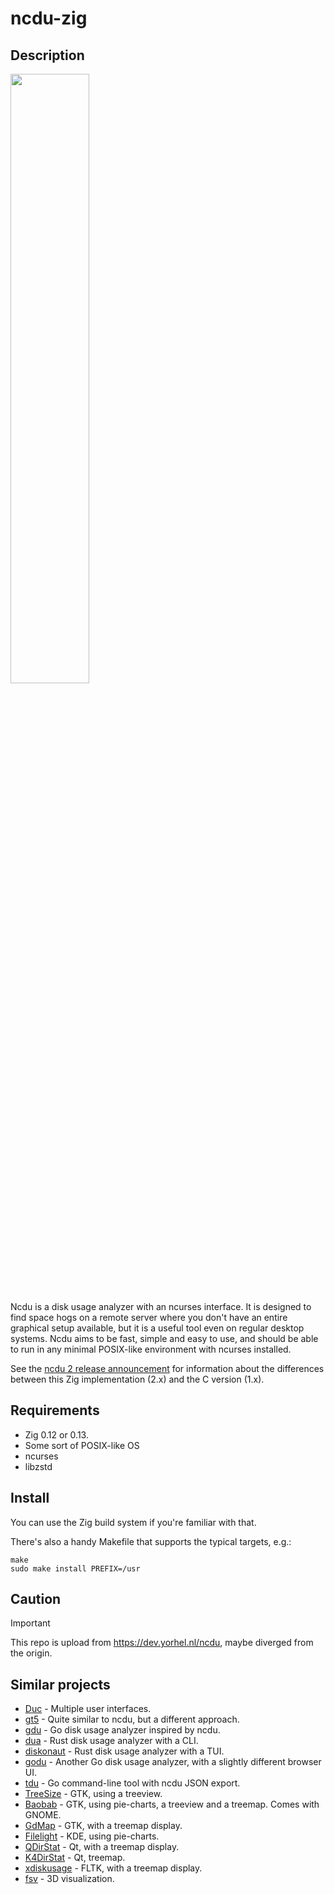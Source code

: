 <!--
SPDX-FileCopyrightText: Yorhel <projects@yorhel.nl>
SPDX-License-Identifier: MIT
-->

# ncdu-zig

## Description
<img src="https://github.com/user-attachments/assets/a0235a3e-5071-406b-83ce-7343ab0268e1" width="50%" />

Ncdu is a disk usage analyzer with an ncurses interface. It is designed to find
space hogs on a remote server where you don't have an entire graphical setup
available, but it is a useful tool even on regular desktop systems. Ncdu aims
to be fast, simple and easy to use, and should be able to run in any minimal
POSIX-like environment with ncurses installed.

See the [ncdu 2 release announcement](https://dev.yorhel.nl/doc/ncdu2) for
information about the differences between this Zig implementation (2.x) and the
C version (1.x).

## Requirements

- Zig 0.12 or 0.13.
- Some sort of POSIX-like OS
- ncurses
- libzstd

## Install

You can use the Zig build system if you're familiar with that.

There's also a handy Makefile that supports the typical targets, e.g.:

```
make
sudo make install PREFIX=/usr
```

## Caution
> [!IMPORTANT]
> This repo is upload from https://dev.yorhel.nl/ncdu, maybe diverged from the origin.

## Similar projects
- [Duc](http://duc.zevv.nl/) - Multiple user interfaces.
- [gt5](http://gt5.sourceforge.net/) - Quite similar to ncdu, but a different approach.
- [gdu](https://github.com/dundee/gdu) - Go disk usage analyzer inspired by ncdu.
- [dua](https://github.com/Byron/dua-cli) - Rust disk usage analyzer with a CLI.
- [diskonaut](https://github.com/imsnif/diskonaut) - Rust disk usage analyzer with a TUI.
- [godu](https://github.com/viktomas/godu) - Another Go disk usage analyzer, with a slightly different browser UI.
- [tdu](https://bitbucket.org/josephpaul0/tdu) - Go command-line tool with ncdu JSON export.
- [TreeSize](http://treesize.sourceforge.net/) - GTK, using a treeview.
- [Baobab](http://www.marzocca.net/linux/baobab.html) - GTK, using pie-charts, a treeview and a treemap. Comes with GNOME.
- [GdMap](http://gdmap.sourceforge.net/) - GTK, with a treemap display.
- [Filelight](https://apps.kde.org/filelight/) - KDE, using pie-charts.
- [QDirStat](https://github.com/shundhammer/qdirstat) - Qt, with a treemap display.
- [K4DirStat](https://github.com/jeromerobert/k4dirstat) - Qt, treemap.
- [xdiskusage](http://xdiskusage.sourceforge.net/) - FLTK, with a treemap display.
- [fsv](http://fsv.sourceforge.net/) - 3D visualization.
